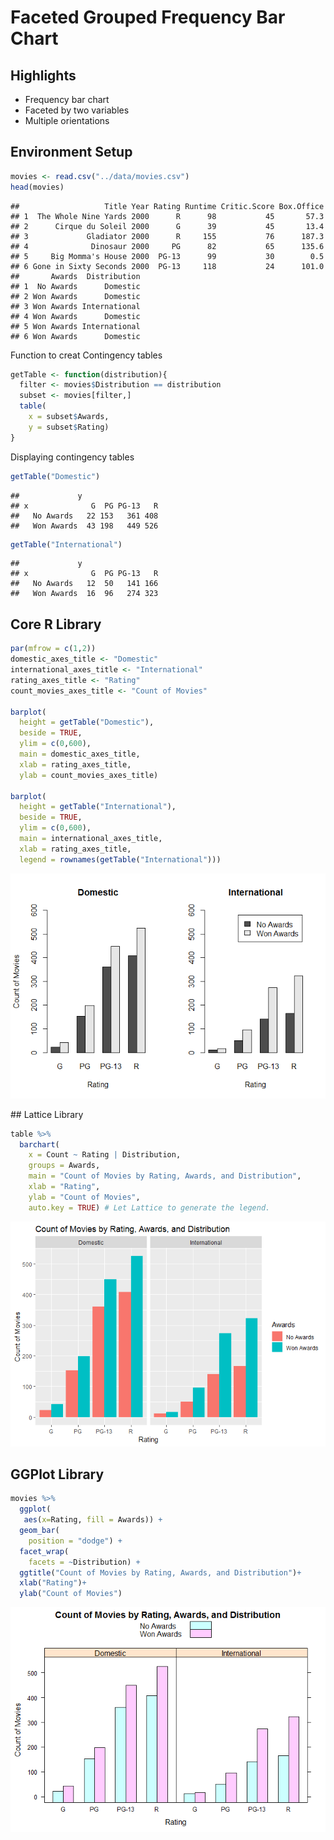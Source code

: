 # Faceted Grouped Frequency Bar Chart

## Highlights

* Frequency bar chart
* Faceted by two variables
* Multiple orientations

## Environment Setup

``` r
movies <- read.csv("../data/movies.csv")
head(movies)
```

    ##                   Title Year Rating Runtime Critic.Score Box.Office
    ## 1  The Whole Nine Yards 2000      R      98           45       57.3
    ## 2      Cirque du Soleil 2000      G      39           45       13.4
    ## 3             Gladiator 2000      R     155           76      187.3
    ## 4              Dinosaur 2000     PG      82           65      135.6
    ## 5     Big Momma's House 2000  PG-13      99           30        0.5
    ## 6 Gone in Sixty Seconds 2000  PG-13     118           24      101.0
    ##       Awards  Distribution
    ## 1  No Awards      Domestic
    ## 2 Won Awards      Domestic
    ## 3 Won Awards International
    ## 4 Won Awards      Domestic
    ## 5 Won Awards International
    ## 6 Won Awards      Domestic

Function to creat Contingency tables

``` r
getTable <- function(distribution){
  filter <- movies$Distribution == distribution
  subset <- movies[filter,]
  table(
    x = subset$Awards,
    y = subset$Rating)
}
```

Displaying contingency tables

``` r
getTable("Domestic")
```

    ##             y
    ## x              G  PG PG-13   R
    ##   No Awards   22 153   361 408
    ##   Won Awards  43 198   449 526

``` r
getTable("International")
```

    ##             y
    ## x              G  PG PG-13   R
    ##   No Awards   12  50   141 166
    ##   Won Awards  16  96   274 323

## Core R Library

``` r
par(mfrow = c(1,2))
domestic_axes_title <- "Domestic"
international_axes_title <- "International"
rating_axes_title <- "Rating"
count_movies_axes_title <- "Count of Movies"

barplot(
  height = getTable("Domestic"),
  beside = TRUE,
  ylim = c(0,600),
  main = domestic_axes_title,
  xlab = rating_axes_title,
  ylab = count_movies_axes_title)

barplot(
  height = getTable("International"),
  beside = TRUE,
  ylim = c(0,600),
  main = international_axes_title,
  xlab = rating_axes_title,
  legend = rownames(getTable("International")))
```

![](../../images/statistics/grouped_frequency_bar_chart_1.png)

## Lattice Library

``` r
table %>%
  barchart(
    x = Count ~ Rating | Distribution,
    groups = Awards,
    main = "Count of Movies by Rating, Awards, and Distribution",
    xlab = "Rating",
    ylab = "Count of Movies",
    auto.key = TRUE) # Let Lattice to generate the legend.
```

![](../../images/statistics/grouped_frequency_bar_chart_2.png)


## GGPlot Library

``` r
movies %>%
  ggplot(
   aes(x=Rating, fill = Awards)) +
  geom_bar(
    position = "dodge") +
  facet_wrap(
    facets = ~Distribution) +
  ggtitle("Count of Movies by Rating, Awards, and Distribution")+
  xlab("Rating")+
  ylab("Count of Movies")
```

![](../../images/statistics/grouped_frequency_bar_chart_3.png)